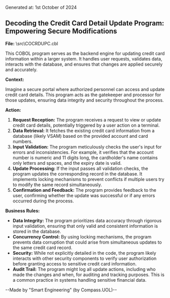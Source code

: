 Generated at: 1st October of 2024

## Decoding the Credit Card Detail Update Program: Empowering Secure Modifications

**File:**  \src\COCRDUPC.cbl

This COBOL program serves as the backend engine for updating credit card information within a larger system.  It handles user requests, validates data, interacts with the database, and ensures that changes are applied securely and accurately.

**Context:**

Imagine a secure portal where authorized personnel can access and update credit card details. This program acts as the gatekeeper and processor for those updates, ensuring data integrity and security throughout the process.

**Action:**

1. **Request Reception:** The program receives a request to view or update credit card details, potentially triggered by a user action on a terminal.
2. **Data Retrieval:** It fetches the existing credit card information from a database (likely VSAM) based on the provided account and card numbers.
3. **Input Validation:**  The program meticulously checks the user's input for errors and inconsistencies. For example, it verifies that the account number is numeric and 11 digits long, the cardholder's name contains only letters and spaces, and the expiry date is valid.
4. **Update Processing:**  If the input passes all validation checks, the program updates the corresponding record in the database. It implements locking mechanisms to prevent conflicts if multiple users try to modify the same record simultaneously.
5. **Confirmation and Feedback:**  The program provides feedback to the user, confirming whether the update was successful or if any errors occurred during the process.

**Business Rules:**

* **Data Integrity:**  The program prioritizes data accuracy through rigorous input validation, ensuring that only valid and consistent information is stored in the database.
* **Concurrency Control:**  By using locking mechanisms, the program prevents data corruption that could arise from simultaneous updates to the same credit card record.
* **Security:**  While not explicitly detailed in the code, the program likely interacts with other security components to verify user authorization before granting access to sensitive credit card information.
* **Audit Trail:**  The program might log all update actions, including who made the changes and when, for auditing and tracking purposes.  This is a common practice in systems handling sensitive financial data.

--Made by "Smart Engineering" (by Compass.UOL)--